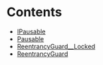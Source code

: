 

# Contents
- [IPausable](Pausable.sol/interface.IPausable.md)
- [Pausable](Pausable.sol/abstract.Pausable.md)
- [ReentrancyGuard__Locked](ReentrancyGuard.sol/error.ReentrancyGuard__Locked.md)
- [ReentrancyGuard](ReentrancyGuard.sol/abstract.ReentrancyGuard.md)
